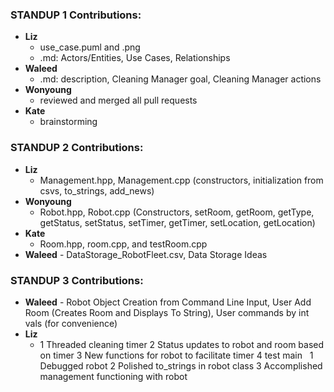### STANDUP 1 Contributions:
* **Liz**
    - use_case.puml and .png
    - .md: Actors/Entities, Use Cases, Relationships
* **Waleed** 
    - .md: description, Cleaning Manager goal, Cleaning Manager actions 
* **Wonyoung**
    - reviewed and merged all pull requests 
* **Kate**
    - brainstorming


### STANDUP 2 Contributions:
* **Liz**
    - Management.hpp, Management.cpp (constructors, initialization from csvs, to_strings, add_news)
* **Wonyoung**
    - Robot.hpp, Robot.cpp (Constructors, setRoom, getRoom, getType, getStatus, setStatus, setTimer, getTimer, setLocation, getLocation)
* **Kate**
    - Room.hpp, room.cpp, and testRoom.cpp
* **Waleed**
      - DataStorage_RobotFleet.csv, Data Storage Ideas

### STANDUP 3 Contributions:
* **Waleed**
      - Robot Object Creation from Command Line Input, User Add Room (Creates Room and Displays To String), User commands by int vals (for convenience)
* **Liz**
	-	1	Threaded cleaning timer
		2	Status updates to robot and room based on timer 
		3	New functions for robot to facilitate timer 
		4	test main
	 
		1	Debugged robot
		2	Polished to_strings in robot class
		3	Accomplished management functioning with robot
